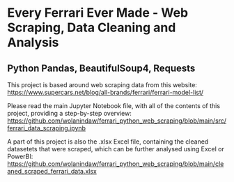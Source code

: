 # Every Ferrari Ever Made - Web Scraping, Data Cleaning and Analysis
## Python Pandas, BeautifulSoup4, Requests

This project is based around web scraping data from this website: https://www.supercars.net/blog/all-brands/ferrari/ferrari-model-list/

Please read the main Jupyter Notebook file, with all of the contents of this project, providing a step-by-step overview:
https://github.com/wolanindaw/ferrari_python_web_scraping/blob/main/src/ferrari_data_scraping.ipynb

A part of this project is also the .xlsx Excel file, containing the cleaned datasetets that were scraped, which can be further analysed using Excel or PowerBI:
https://github.com/wolanindaw/ferrari_python_web_scraping/blob/main/cleaned_scraped_ferrari_data.xlsx
